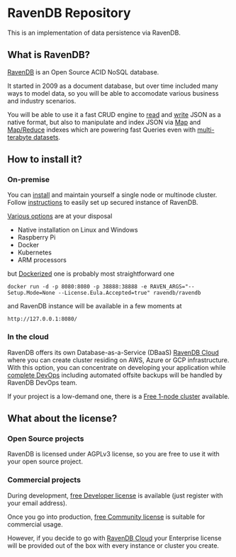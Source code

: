 # RavenDB Repository

This is an implementation of data persistence via RavenDB.

## What is RavenDB?

[RavenDB](https://github.com/ravendb/ravendb) is an Open Source ACID NoSQL database.

It started in 2009 as a document database, but over time included many ways to model data, so you will be able to accomodate various business and industry scenarios.

You will be able to use it a fast CRUD engine to [read](https://ravendb.net/docs/article-page/latest/csharp/client-api/session/loading-entities) and [write](https://ravendb.net/docs/article-page/latest/csharp/client-api/session/storing-entities) JSON as a native format, but also to manipulate and index JSON via [Map](https://ravendb.net/docs/article-page/latest/csharp/indexes/map-indexes) and [Map/Reduce](https://ravendb.net/docs/article-page/latest/csharp/indexes/map-reduce-indexes) indexes which are powering fast Queries even with [multi-terabyte datasets](https://ravendb.net/whitepapers/couchbase-vs-ravendb-performance-at-rakuten-kobo).

## How to install it?

### On-premise

You can [install](https://ravendb.net/docs/article-page/latest/csharp/start/installation/setup-wizard) and maintain yourself a single node or multinode cluster. Follow [instructions](https://ravendb.net/docs/article-page/latest/csharp/start/installation/setup-wizard) to easily set up secured instance of RavenDB.

[Various options](https://ravendb.net/download) are at your disposal

- Native installation on Linux and Windows
- Raspberry Pi
- Docker
- Kubernetes
- ARM processors

but [Dockerized](https://ravendb.net/docs/article-page/latest/csharp/start/installation/running-in-docker-container) one is probably most straightforward one

```
docker run -d -p 8080:8080 -p 38888:38888 -e RAVEN_ARGS="--Setup.Mode=None --License.Eula.Accepted=true" ravendb/ravendb
```

and RavenDB instance will be available in a few moments at

```
http://127.0.0.1:8080/
```

### In the cloud

RavenDB offers its own Database-as-a-Service (DBaaS) [RavenDB Cloud](https://cloud.ravendb.net/) where you can create cluster residing on AWS, Azure or GCP infrastructure. With this option, you can concentrate on developing your application while [complete DevOps](https://ravendb.net/docs/article-page/latest/csharp/cloud/cloud-overview) including automated offsite backups will be handled by RavenDB DevOps team.

If your project is a low-demand one, there is a [Free 1-node cluster](https://ravendb.net/docs/article-page/latest/csharp/cloud/cloud-instances#a-free-cloud-node) available.

## What about the license?

### Open Source projects

RavenDB is licensed under AGPLv3 license, so you are free to use it with your open source project.

### Commercial projects

During development, [free Developer license](https://ravendb.net/buy#developer) is available (just register with your email address).

Once you go into production, [free Community license](https://ravendb.net/license/request/community) is suitable for commercial usage.

However, if you decide to go with [RavenDB Cloud](https://cloud.ravendb.net/) your Enterprise license will be provided out of the box with every instance or cluster you create.
